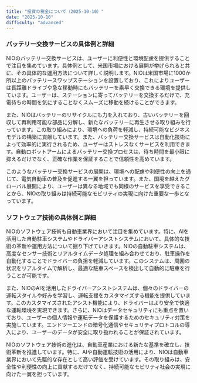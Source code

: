 ```yaml
---
title: "投資の税金について（2025-10-10）"
date: "2025-10-10"
difficulty: "advanced"
---
```


### バッテリー交換サービスの具体例と詳細

NIOのバッテリー交換サービスは、ユーザーに利便性と環境配慮を提供することで注目を集めています。具体例として、米国市場における展開が挙げられると共に、その具体的な運用方法について詳しく説明します。NIOは米国市場に1000か所以上のバッテリースワップステーションを設置しており、これによりユーザーは長距離ドライブや急な移動時にもバッテリーを素早く交換できる環境を提供しています。ユーザーは、ステーションに寄ってバッテリーを交換するだけで、充電待ちの時間を気にすることなくスムーズに移動を続けることができます。

また、NIOはバッテリーのリサイクルにも力を入れており、古いバッテリーを回収して再利用可能な部品に分解し、新たなバッテリーに再生させる取り組みを行っています。この取り組みにより、環境への負荷を軽減し、持続可能なビジネスモデルの構築に貢献しています。また、バッテリー交換サービスは自動化技術によって効率的に実行されるため、ユーザーはストレスなくサービスを利用できます。自動ロボットアームによるバッテリー交換プロセスは、待ち時間を最小限に抑えるだけでなく、正確な作業を保証することで信頼性を高めています。

このようなバッテリー交換サービスの展開は、環境への配慮や利便性の向上を通じて、電気自動車の普及を促進する一翼を担っています。また、国境を越えたグローバル展開により、ユーザーは異なる地域でも同様のサービスを享受できることから、NIOの取り組みは持続可能なモビリティの実現に向けた重要な一歩となっています。

### ソフトウェア技術の具体例と詳細

NIOのソフトウェア技術も自動車業界において注目を集めています。特に、AIを活用した自動駐車システムやドライバーアシストシステムにおいて、具体的な技術の革新や運用方法について掘り下げていきます。NIOの自動駐車システムは、高度なセンサー技術とリアルタイムデータ処理を組み合わせており、駐車操作を自動化することでドライバーの負担を軽減しています。このシステムは、周囲の状況をリアルタイムで解析し、最適な駐車スペースを検出して自動的に駐車を行うことが可能です。

また、NIOのAIを活用したドライバーアシストシステムは、個々のドライバーの運転スタイルや好みを学習し、運転支援をカスタマイズする機能を提供しています。このカスタマイズされたアシスト機能により、ドライバーはより安全で快適な運転環境を実現できます。さらに、NIOはデータセキュリティにも重点を置いており、ユーザーの個人情報や運転データを保護するためのセキュリティ対策を実施しています。エンドツーエンドの暗号化通信やセキュリティプロトコルの導入により、ユーザーのデータが安全に取り扱われることが保証されています。

NIOのソフトウェア技術の進化は、自動車産業における新たな基準を確立し、技術革新を推進しています。特に、AIや自動運転技術の活用により、NIOは自動車業界において先駆的な存在として高い評価を受けています。その取り組みは、安全性や利便性の向上に貢献するだけでなく、持続可能なモビリティ社会の実現に向けた一翼を担っています。
